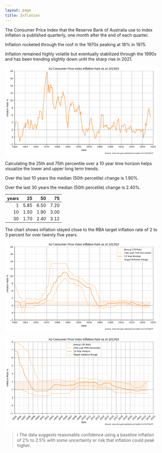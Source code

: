 ```yaml
---
layout: page
title: Inflation
---
```


The Consumer Price Index that the Reserve Bank of Australia use to index inflation is published quarterly, one month after the end of each quarter.

Inflation rocketed through the roof in the 1970s peaking at 18% in 1975. 

Inflation remained highly volatile but eventually stabilized through the 1990s and has been trending slightly down until the sharp rise in 2021.


    
![png](images/inflation_7_0.png)
    




Calculating the 25th and 75th percentile over a 10 year time horizon helps visualize the lower and upper long term trends.

Over the last 10 years the median (50th percetile) change is 1.90%.

Over the last 30 years the median (50th percetile) change is 2.40%.

| years |25 | 50 | 75 |
|---:|---:|---:|---:|
| 1 | 5.85 | 6.50 | 7.20 |
| 10 | 1.50 | 1.90 | 3.00 |
| 30 | 1.70 | 2.40 | 3.12 |




The chart shows inflation stayed close to the RBA target inflation rate of 2 to 3 percent for over twenty five years.


    
![png](images/inflation_14_0.png)
    



    
![png](images/inflation_15_0.png)
    


> ℹ The data suggests reasonable confidence using a baseline inflation of 2% to 2.5% with some uncertainty or risk that inflation could peak higher.
